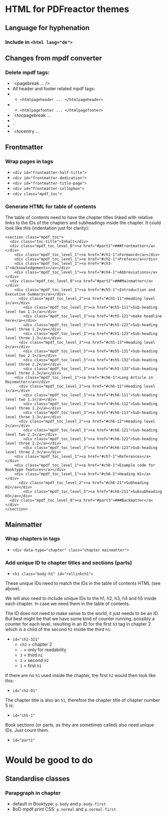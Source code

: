 # HTML for PDFreactor themes

## Language for hyphenation

### Include in `<html lang="de">`

## Changes from mpdf converter

### Delete mpdf tags:
* `<pagebreak ... />
* All header and footer related mpdf tags: 
* * `<htmlpageheader ... </htmlpageheader>`
* * `<htmlpagefooter ... </htmlpagefooter>`
* `<tocpagebreak ...</tocpagebreak>
* `<sethtmlpagefooter page="odd" value="off">
* `<sethtmlpagefooter page="even" value="off">
* `<tocentry ...</tocentry>


## Frontmatter

### Wrap pages in tags
* `<div id="frontmatter-half-title">`
* `<div id="frontmatter-dedication">`
* `<div id="frontmatter-title-page">`
* `<div id="frontmatter-collophon">`
* `<div class="mpdf_toc">`

### Generate HTML for table of contents

The table of contents need to have the chapter titles linked with relative links to the IDs of the 
chapters and subheadings inside the chapter. It could look like this (indentation just for clarity):

```
<section class="mpdf_toc">
  <div class="toc-title">Inhalt</div>    
  <div class="mpdf_toc_level_0"><a href="#part1">###Frontmatter</a></div>
    <div class="mpdf_toc_level_1"><a href="#ch1-1">Foreword</a></div>
    <div class="mpdf_toc_level_1"><a href="#ch2-1">Preface</a></div>
    <div class="mpdf_toc_level_1"><a href="#ch3-1">Acknowledgements</a></div>
    <div class="mpdf_toc_level_1"><a href="#ch4-1">Abbreviations</a></div>
  <div class="mpdf_toc_level_0"><a href="#part2">###Mainmatter</a></div>
    <div class="mpdf_toc_level_1"><a href="#ch5-1">Introduction and Executive Summary</a></div>
      <div class="mpdf_toc_level_2"><a href="#ch5-11">Heading level 1</a></div>
        <div class="mpdf_toc_level_3"><a href="#ch5-111">Sub-heading level two 1.1</a></div>
        <div class="mpdf_toc_level_3"><a href="#ch5-121">make headline here</a></div>
        <div class="mpdf_toc_level_3"><a href="#ch5-122">Sub-heading level three 1.2</a></div>
        <div class="mpdf_toc_level_3"><a href="#ch5-123">Sub-heading level three 1.3</a></div>
      <div class="mpdf_toc_level_2"><a href="#ch5-13">Heading level 2</a></div>
        <div class="mpdf_toc_level_3"><a href="#ch5-131">Sub-heading level two 2.1</a></div>
        <div class="mpdf_toc_level_3"><a href="#ch5-132">Sub-heading level three 2.2</a></div>
        <div class="mpdf_toc_level_3"><a href="#ch5-133">Sub-heading level three 2.3</a></div>
    <div class="mpdf_toc_level_1"><a href="#ch6-1">Long Article in Mainmatter</a></div>
      <div class="mpdf_toc_level_2"><a href="#ch6-11">Heading level 1</a></div>
        <div class="mpdf_toc_level_3"><a href="#ch6-111">Sub-heading level two 1.1</a></div>
        <div class="mpdf_toc_level_3"><a href="#ch6-112">Sub-heading level three 1.2</a></div>
        <div class="mpdf_toc_level_3"><a href="#ch6-113">Sub-heading level three 1.3</a></div>
      <div class="mpdf_toc_level_2"><a href="#ch6-12">Heading level 2</a></div>
        <div class="mpdf_toc_level_3"><a href="#ch6-121">Sub-heading level two 2.1</a></div>
        <div class="mpdf_toc_level_3"><a href="#ch6-122">Sub-heading level three 2.2</a></div>
        <div class="mpdf_toc_level_3"><a href="#ch6-123">Sub-heading level three 2.3</a></div>
    <div class="mpdf_toc_level_1"><a href="#ch7-1">References</a></div>
    <div class="mpdf_toc_level_1"><a href="#ch8-1">Example code for Booktype features</a></div>
    <div class="mpdf_toc_level_1"><a href="#ch8-2">Heading H1</a></div>
      <div class="mpdf_toc_level_2"><a href="#ch8-21">Subheading H2</a></div>
        <div class="mpdf_toc_level_3"><a href="#ch8-211">Subsubheading H3</a></div>
  <div class="mpdf_toc_level_0"><a href="#part3">###Backmatter</a></div>
</section>
```

## Mainmatter

### Wrap chapters in tags
* `<div data-type="chapter" class="chapter mainmatter">`

### Add unique ID to chapter titles and sections (parts)
* `<h1 class="body-h1" id="rellinkch1">`

These unique IDs need to match the IDs in the table of contents HTML (see above).

We will also need to include unique IDs to the h1, h2, h3, h4 and h5 inside each chapter. 
In case we need them in the table of contents. 

The ID does not need to make sense to the world, it just needs to be an ID.
But best might be that we have some kind of counter running, possibly a counter
for each level, resulting in an ID for the first `h3` tag in chapter 2 which is 
a child of the second `h2` inside the third `h1`:

* `id="ch2-321"`
  * `ch2` = chapter 2
  * `-` = only for readability
  * `3` = third `h1`
  * `2` = second `h2`
  * `1` = first `h1`
  
If there are no `h1` used inside the chapter, the first `h2` would then look like this:
* `id="ch2-01"`
  
The chapter title is also an `h1`, therefore the chapter title of chapter number 5 is:
* `id="ch5-1"`

Book sections (or parts, as they are sometimes called) also need unique IDs. Just count them.
* `id="part1"`

# Would be good to do

## Standardise classes

### Parapgraph in chapter
* default in Booktype: `p.body` and `p.body-first`
* BoD mpdf print CSS: `p.normal` and `p.normal-first`

